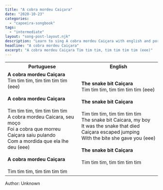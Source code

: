 ```yaml
---
title: "A cobra mordeu Caiçara"
date: "2020-10-23"
categories:
  - "capoeira-songbook"
tags:
  - "intermediate"
layout: "song-post-layout.njk"
description: "Learn to sing A cobra mordeu Caiçara with english and portuguese translations along with a video to help you learn."
headline: "A cobra mordeu Caiçara"
excerpt: "A cobra mordeu Caiçara Tim tim tim, tim tim tim tim (eee)"
---
```


<table class="capoeira-table">
    <tr class="header-row">
        <th>Portuguese</th>
        <th>English</th>
    </tr>
    <tr>
        <td><strong>A cobra mordeu Caiçara</strong><br>Tim tim tim, tim tim tim tim (eee)<br><br><strong>A cobra mordeu Caiçara</strong><br><br>Tim tim tim, tim tim tim tim<br>A cobra mordeu Caicara, seu moço<br>Foi a cobra que morreu Caiçara saiu pulando<br>Com a mordida que ela lhe deu (eee)<br><br><strong>A cobra mordeu Caiçara</strong><br><br>Tim tim tim, tim tim tim tim</td>
        <td><strong>The snake bit Caiçara</strong><br>Tim tim tim, tim tim tim tim (eee)<br><br><strong>The snake bit Caiçara</strong><br><br>Tim tim tim, tim tim tim tim<br>The snake bit Caicara, my boy<br>It was the snake that died Caiçara escaped jumping<br>With the bite she gave you (eee)<br><br><strong>The snake bit Caiçara</strong><br><br>Tim tim tim, tim tim tim tim</td>
    </tr>
</table>

<figcaption>

Author: Unknown

</figcaption>